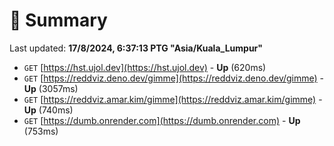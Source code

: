 # 📖 Summary
Last updated: **17/8/2024, 6:37:13 PTG "Asia/Kuala_Lumpur"**

- `GET` [https://hst.ujol.dev](https://hst.ujol.dev) - **Up** (620ms)
- `GET` [https://reddviz.deno.dev/gimme](https://reddviz.deno.dev/gimme) - **Up** (3057ms)
- `GET` [https://reddviz.amar.kim/gimme](https://reddviz.amar.kim/gimme) - **Up** (740ms)
- `GET` [https://dumb.onrender.com](https://dumb.onrender.com) - **Up** (753ms)
